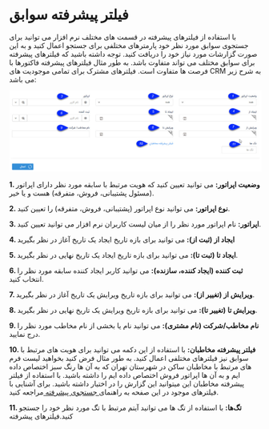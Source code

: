 #  فیلتر پیشرفته سوابق 

با استفاده از فیلترهای پیشرفته در قسمت های مختلف نرم افزار می توانید برای جستجوی سوابق مورد نظر خود پارمترهای مختلفی برای جستجو اعمال کنید و به این صورت گزارشات مورد نیاز خود را دریافت کنید. توجه داشته باشید که فیلترهای پیشرفته برای سوابق مختلف می تواند متفاوت باشد. به طور مثال فیلترهای پیشرفته فاکتورها با فرصت ها متفاوت است. فیلترهای مشترک برای تمامی موجودیت های CRM به شرح زیر می باشد:

![](AdvancedFilters.jpg)

**1. وضعیت اپراتور:** می توانید تعیین کنید که هویت مرتبط با سابقه مورد نظر دارای اپراتور (مسئول پشتیبانی، فروش، متفرقه) هست و یا خیر.

**2. نوع اپراتور:** می توانید نوع اپراتور (پشتیبانی، فروش، متفرقه) را تعیین کنید.

**3. اپراتور:** نام اپراتور مورد نظر را از میان لیست کاربران نرم افزار می توانید تعیین کنید.

**4. ایجاد از (ثبت از):** می توانید برای بازه تاریخ ایجاد یک تاریخ آغاز در نظر بگیرید

**5. ایجاد تا (ثبت تا):** می توانید برای بازه تاریخ ایجاد یک تاریخ نهایی در نظر بگیرید.

**6. ثبت کننده (ایجاد کننده، سازنده):** می توانید کاربر ایجاد کننده سابقه مورد نظر را انتخاب کنید.

**7. ویرایش از (تغییر از):** می توانید برای بازه تاریخ ویرایش یک تاریخ آغاز در نظر بگیرید.

**8. ویرایش تا (تغییر تا):** می توانید برای بازه تاریخ ویرایش یک تاریخ نهایی در نظر بگیرید.

**9. نام مخاطب/شرکت (نام مشتری):** می توانید نام یا بخشی از نام مخاطب مورد نظر را درج نمایید.

**10. فیلتر پیشرفته مخاطبان:** با استفاده از این دکمه می توانید برای هویت های مرتبط با سوابق نیز فیلترهای مختلفی اعمال کنید. به طور مثال فرض کنید بخواهید لیست فرم های مرتبط با مخاطبان ساکن در شهرستان تهران که به آن ها رنگ سبز اختصاص داده ایم و به آن ها اپراتور فروش اختصاص داده ایم را داشته باشید. با استفاده از فیلتر پیشرفته مخاطبان این میتوانید این گزارش را در اختیار داشته باشید. برای آشنایی با فیلترهای موجود در این صفحه به راهنمای[ جستجوی پیشرفته  ](https://github.com/1stco/PayamGostarDocs/blob/master/Help/Integrated-bank/Advanced-search/Advanced-search.md)مراجعه کنید.

**11. تگ‌ها:** با استفاده از تگ ها می توانید آیتم مرتبط با تگ مورد نظر خود را جستجو کنید.فیلترهای پیشرفته
